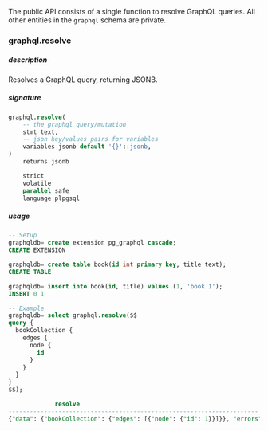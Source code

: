 The public API consists of a single function to resolve GraphQL queries. All other entities in the `graphql` schema are private.

### graphql.resolve

##### description
Resolves a GraphQL query, returning JSONB.



##### signature
```sql
graphql.resolve(
    -- the graphql query/mutation
    stmt text,
    -- json key/values pairs for variables
    variables jsonb default '{}'::jsonb,
)
    returns jsonb

    strict
    volatile
    parallel safe
    language plpgsql
```

##### usage

```sql
-- Setup
graphqldb= create extension pg_graphql cascade;
CREATE EXTENSION

graphqldb= create table book(id int primary key, title text);
CREATE TABLE

graphqldb= insert into book(id, title) values (1, 'book 1');
INSERT 0 1

-- Example
graphqldb= select graphql.resolve($$
query {
  bookCollection {
    edges {
      node {
        id
      }
    }
  }
}
$$);

             resolve
----------------------------------------------------------------------
{"data": {"bookCollection": {"edges": [{"node": {"id": 1}}]}}, "errors": []}
```
